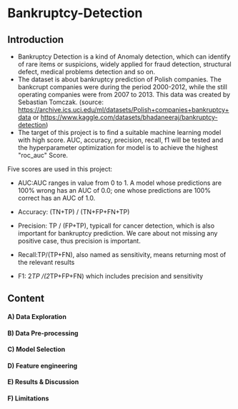 # Bankruptcy-Detection

## Introduction
- Bankruptcy Detection is a kind of Anomaly detection, which can identify of rare items or suspicions, widely applied for fraud detection, structural defect, medical problems detection and so on. 
- The dataset is about bankruptcy prediction of Polish companies. The bankcrupt companies were during the period 2000-2012, while the still operating companies were from 2007 to 2013. This data was created by Sebastian Tomczak. (source: https://archive.ics.uci.edu/ml/datasets/Polish+companies+bankruptcy+data or https://www.kaggle.com/datasets/bhadaneeraj/bankruptcy-detection)
- The target of this project is to find a suitable machine learning model with high score. AUC, accuracy, precision, recall, f1 will be tested and the hyperparameter optimization for model is to achieve the highest "roc_auc" Score.

Five scores are used in this project:

- AUC:AUC ranges in value from 0 to 1. A model whose predictions are 100% wrong has an AUC of 0.0; one whose predictions are 100% correct has an AUC of 1.0.

- Accuracy: (TN+TP) / (TN+FP+FN+TP)

- Precision: TP / (FP+TP), typicall for cancer detection, which is also important for bankruptcy prediction. We care about not missing any positive case, thus precision is important.

- Recall:TP/(TP+FN), also named as sensitivity, means returning most of the relevant results 

- F1: 2*TP /(2*TP+FP+FN) which includes precision and sensitivity

## Content
#### A) Data Exploration
#### B) Data Pre-processing
#### C) Model Selection
#### D) Feature engineering 
#### E) Results & Discussion
#### F) Limitations
